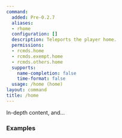 ```yaml
---
command:
  added: Pre-0.2.7
  aliases:
  - rhome
  configuration: []
  description: Teleports the player home.
  permissions:
  - rcmds.home
  - rcmds.exempt.home
  - rcmds.others.home
  supports:
    name-completion: false
    time-format: false
  usage: /home (home)
layout: command
title: /home
---
```


In-depth content, and...

### Examples

